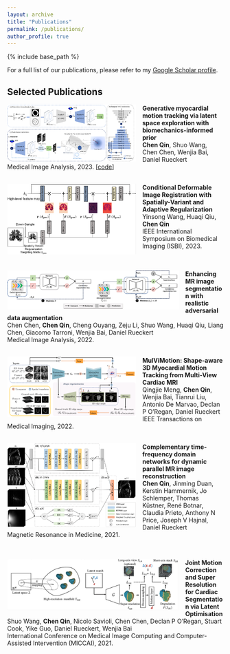 ```yaml
---
layout: archive
title: "Publications"
permalink: /publications/
author_profile: true
---
```



{% include base_path %}

For a full list of our publications, please refer to my [Google Scholar profile](https://scholar.google.com/citations?user=mTWrOqHOqjoC&hl=en).

Selected Publications
------

<img align="left" width="300" src="/images/framework_v1.png" style="margin-right: 15px" /> 

**Generative myocardial motion tracking via latent space exploration with biomechanics-informed prior**\
**Chen Qin**, Shuo Wang, Chen Chen, Wenjia Bai, Daniel Rueckert\
Medical Image Analysis, 2023. \[[code](https://github.com/cq615/BIGM-motion-tracking)\]<br />
<br />

<img align="left" width="300" src="/images/conditional_newblocks.png" style="margin-right: 15px" /> 

**Conditional Deformable Image Registration with Spatially-Variant and Adaptive Regularization**\
Yinsong Wang, Huaqi Qiu, **Chen Qin**\
IEEE International Symposium on Biomedical Imaging (ISBI), 2023. <br />
<br /><br />

<img align="left" width="400" src="/images/adversarialDA.jpg" style="margin-right: 15px" /> 

**Enhancing MR image segmentation with realistic adversarial data augmentation**\
Chen Chen, **Chen Qin**, Cheng Ouyang, Zeju Li, Shuo Wang, Huaqi Qiu, Liang Chen, Giacomo Tarroni, Wenjia Bai, Daniel Rueckert\
Medical Image Analysis, 2022. <br />
<br />

<img align="left" width="300" src="/images/Mulvimotion.png" style="margin-right: 15px" /> 

**MulViMotion: Shape-aware 3D Myocardial Motion Tracking from Multi-View Cardiac MRI**\
Qingjie Meng, **Chen Qin**, Wenjia Bai, Tianrui Liu, Antonio De Marvao, Declan P O’Regan, Daniel Rueckert\
IEEE Transactions on Medical Imaging, 2022. <br />
<br />

<img align="left" width="300" src="/images/CTFNet.jpeg" style="margin-right: 15px" /> 

**Complementary time‐frequency domain networks for dynamic parallel MR image reconstruction**\
**Chen Qin**, Jinming Duan, Kerstin Hammernik, Jo Schlemper, Thomas Küstner, René Botnar, Claudia Prieto, Anthony N Price, Joseph V Hajnal, Daniel Rueckert\
Magnetic Resonance in Medicine, 2021. <br />
<br /><br />

<img align="left" width="400" src="/images/JointSR.png" style="margin-right: 15px" /> 

**Joint Motion Correction and Super Resolution for Cardiac Segmentation via Latent Optimisation**\
Shuo Wang, **Chen Qin**, Nicolo Savioli, Chen Chen, Declan P O’Regan, Stuart Cook, Yike Guo, Daniel Rueckert, Wenjia Bai\
International Conference on Medical Image Computing and Computer-Assisted Intervention (MICCAI), 2021. <br />
<br />


